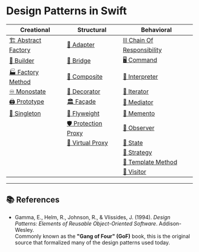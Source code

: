 # Design Patterns in Swift

| Creational               | Structural               | Behavioral               |
|--------------------------|--------------------------|---------------------------|
| [🏗️ Abstract Factory](https://janeshsutharios.github.io/TechBlogs/iOS/Design-Patterns-In-Swift/Creational-Patterns#-abstract-factory-creational) | [🔌 Adapter](https://janeshsutharios.github.io/TechBlogs/iOS/Design-Patterns-In-Swift/Structural-Patterns#-adapter-structural) | [⛓️ Chain Of Responsibility](https://janeshsutharios.github.io/TechBlogs/iOS/Design-Patterns-In-Swift/Behavioral-Patterns#-chain-of-responsibility-behavioral) |
| [👷 Builder](https://janeshsutharios.github.io/TechBlogs/iOS/Design-Patterns-In-Swift/Creational-Patterns#-builder-creational) | [🌉 Bridge](https://janeshsutharios.github.io/TechBlogs/iOS/Design-Patterns-In-Swift/Structural-Patterns#-bridge-structural) | [🖥️ Command](https://janeshsutharios.github.io/TechBlogs/iOS/Design-Patterns-In-Swift/Behavioral-Patterns#%EF%B8%8F-command-behavioral) |
| [🏭 Factory Method](https://janeshsutharios.github.io/TechBlogs/iOS/Design-Patterns-In-Swift/Creational-Patterns#-factory-method-creational) | [🌳 Composite](https://janeshsutharios.github.io/TechBlogs/iOS/Design-Patterns-In-Swift/Structural-Patterns#-composite-structural) | [📜 Interpreter](https://janeshsutharios.github.io/TechBlogs/iOS/Design-Patterns-In-Swift/Behavioral-Patterns#-interpreter-behavioral) |
| [♾️ Monostate](https://janeshsutharios.github.io/TechBlogs/iOS/Design-Patterns-In-Swift/Creational-Patterns#-monostate-creational) | [🎨 Decorator](https://janeshsutharios.github.io/TechBlogs/iOS/Design-Patterns-In-Swift/Structural-Patterns#-decorator-structural) | [🔁 Iterator](https://janeshsutharios.github.io/TechBlogs/iOS/Design-Patterns-In-Swift/Behavioral-Patterns#-iteratorbehavioral) |
| [🖨️ Prototype](https://janeshsutharios.github.io/TechBlogs/iOS/Design-Patterns-In-Swift/Creational-Patterns#-prototype-creational) | [🏛️ Façade](https://janeshsutharios.github.io/TechBlogs/iOS/Design-Patterns-In-Swift/Structural-Patterns#-facade-structural) | [📡 Mediator](https://janeshsutharios.github.io/TechBlogs/iOS/Design-Patterns-In-Swift/Behavioral-Patterns#-mediator-behavioral) |
| [👑 Singleton](https://janeshsutharios.github.io/TechBlogs/iOS/Design-Patterns-In-Swift/Creational-Patterns#-singleton-creational) | [🍃 Flyweight](https://janeshsutharios.github.io/TechBlogs/iOS/Design-Patterns-In-Swift/Structural-Patterns#-flyweightstructural) | [💾 Memento](https://janeshsutharios.github.io/TechBlogs/iOS/Design-Patterns-In-Swift/Behavioral-Patterns#-memento-behavioral) |
| | [🛡️ Protection Proxy](https://janeshsutharios.github.io/TechBlogs/iOS/Design-Patterns-In-Swift/Structural-Patterns#-protection-proxy-structural) | [👀 Observer](https://janeshsutharios.github.io/TechBlogs/iOS/Design-Patterns-In-Swift/Behavioral-Patterns#-observer-behavioral) |
| | [👻 Virtual Proxy](https://janeshsutharios.github.io/TechBlogs/iOS/Design-Patterns-In-Swift/Structural-Patterns#-virtual-proxy-structural) | [🔄 State](https://janeshsutharios.github.io/TechBlogs/iOS/Design-Patterns-In-Swift/Behavioral-Patterns#-state-behavioral) |
| | | [🎯 Strategy](https://janeshsutharios.github.io/TechBlogs/iOS/Design-Patterns-In-Swift/Behavioral-Patterns#-strategy-behavioral) |
| | | [📄 Template Method](https://janeshsutharios.github.io/TechBlogs/iOS/Design-Patterns-In-Swift/Behavioral-Patterns#-template-method-behavioral) |
| | | [👣 Visitor](https://janeshsutharios.github.io/TechBlogs/iOS/Design-Patterns-In-Swift/Behavioral-Patterns#-visitor-behavioral) |

---

## 📚 References

- Gamma, E., Helm, R., Johnson, R., & Vlissides, J. (1994). *Design Patterns: Elements of Reusable Object-Oriented Software*. Addison-Wesley.  
  Commonly known as the **"Gang of Four" (GoF)** book, this is the original source that formalized many of the design patterns used today.
